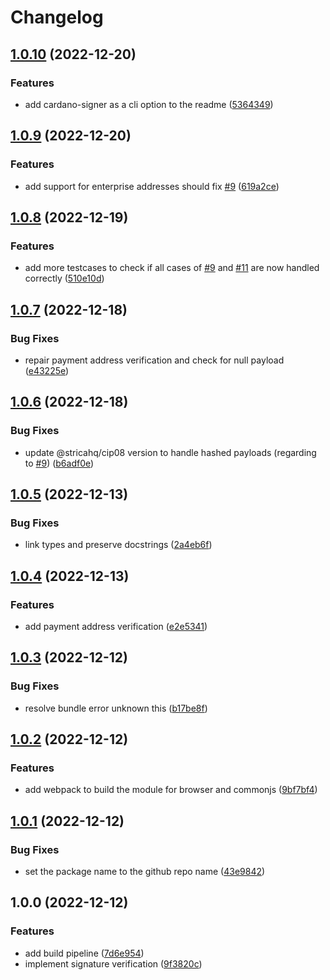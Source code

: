 # Changelog

## [1.0.10](https://github.com/cardano-foundation/cardano-verify-datasignature/compare/v1.0.9...v1.0.10) (2022-12-20)


### Features

* add cardano-signer as a cli option to the readme ([5364349](https://github.com/cardano-foundation/cardano-verify-datasignature/commit/53643497d5dab0abc1e3b05a404e0d753d1730fe))

## [1.0.9](https://github.com/cardano-foundation/cardano-verify-datasignature/compare/v1.0.8...v1.0.9) (2022-12-20)


### Features

* add support for enterprise addresses should fix [#9](https://github.com/cardano-foundation/cardano-verify-datasignature/issues/9) ([619a2ce](https://github.com/cardano-foundation/cardano-verify-datasignature/commit/619a2ce8197fd6bc3f54629505adc22f401d7c9a))

## [1.0.8](https://github.com/cardano-foundation/cardano-verify-datasignature/compare/v1.0.7...v1.0.8) (2022-12-19)


### Features

* add more testcases to check if all cases of [#9](https://github.com/cardano-foundation/cardano-verify-datasignature/issues/9) and [#11](https://github.com/cardano-foundation/cardano-verify-datasignature/issues/11) are now handled correctly ([510e10d](https://github.com/cardano-foundation/cardano-verify-datasignature/commit/510e10dac49f155a65286ba5b48a90ee5257ebf4))

## [1.0.7](https://github.com/cardano-foundation/cardano-verify-datasignature/compare/v1.0.6...v1.0.7) (2022-12-18)


### Bug Fixes

* repair payment address verification and check for null payload ([e43225e](https://github.com/cardano-foundation/cardano-verify-datasignature/commit/e43225ea20901e55b68ef771a68b6d5b2258a9d9))

## [1.0.6](https://github.com/cardano-foundation/cardano-verify-datasignature/compare/v1.0.5...v1.0.6) (2022-12-18)


### Bug Fixes

* update @stricahq/cip08 version to handle hashed payloads (regarding to [#9](https://github.com/cardano-foundation/cardano-verify-datasignature/issues/9)) ([b6adf0e](https://github.com/cardano-foundation/cardano-verify-datasignature/commit/b6adf0ef5f0b12a083e0f819952d19b1ea14985c))

## [1.0.5](https://github.com/cardano-foundation/cardano-verify-datasignature/compare/v1.0.4...v1.0.5) (2022-12-13)


### Bug Fixes

* link types and preserve docstrings ([2a4eb6f](https://github.com/cardano-foundation/cardano-verify-datasignature/commit/2a4eb6fa340748b7021b9850d3d10991767a697a))

## [1.0.4](https://github.com/cardano-foundation/cardano-verify-datasignature/compare/v1.0.3...v1.0.4) (2022-12-13)


### Features

* add payment address verification ([e2e5341](https://github.com/cardano-foundation/cardano-verify-datasignature/commit/e2e5341aa382a6ac4e0fd98566904c10599fc968))

## [1.0.3](https://github.com/cardano-foundation/cardano-verify-datasignature/compare/v1.0.2...v1.0.3) (2022-12-12)


### Bug Fixes

* resolve bundle error unknown this ([b17be8f](https://github.com/cardano-foundation/cardano-verify-datasignature/commit/b17be8fd78b5a16d2a17e58650ffd75dd85975f1))

## [1.0.2](https://github.com/cardano-foundation/cardano-verify-datasignature/compare/v1.0.1...v1.0.2) (2022-12-12)


### Features

* add webpack to build the module for browser and commonjs ([9bf7bf4](https://github.com/cardano-foundation/cardano-verify-datasignature/commit/9bf7bf46453b3d1ee777517b5934a9551136b89d))

## [1.0.1](https://github.com/cardano-foundation/cardano-verify-datasignature/compare/v1.0.0...v1.0.1) (2022-12-12)


### Bug Fixes

* set the package name to the github repo name ([43e9842](https://github.com/cardano-foundation/cardano-verify-datasignature/commit/43e9842ba60d8fa074f87dee656910e1d2624e66))

## 1.0.0 (2022-12-12)


### Features

* add build pipeline ([7d6e954](https://github.com/cardano-foundation/cardano-verify-datasignature/commit/7d6e95470e4b86046c24c44b68a946983cc5ea4d))
* implement signature verification ([9f3820c](https://github.com/cardano-foundation/cardano-verify-datasignature/commit/9f3820c3d1184d6912aaf573431f668c15be4873))
